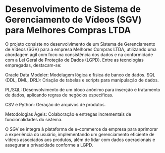 # Desenvolvimento de Sistema de Gerenciamento de Vídeos (SGV) para Melhores Compras LTDA

O projeto consiste no desenvolvimento de um Sistema de Gerenciamento de Vídeos (SGV) para a empresa Melhores Compras LTDA, utilizando uma abordagem ágil com foco na consistência dos dados e na conformidade com a Lei Geral de Proteção de Dados (LGPD). Entre as tecnologias empregadas, destacam-se:

Oracle Data Modeler: Modelagem lógica e física de banco de dados.
SQL (DDL, DML, DRL): Criação de tabelas e scripts para manipulação de dados.

PL/SQL: Desenvolvimento de um bloco anônimo para inserção e tratamento de dados, aplicando regras de negócios específicas.

CSV e Python: Geração de arquivos de produtos.

Metodologias Ágeis: Colaboração e entregas incrementais de funcionalidades do sistema.

O SGV se integra à plataforma de e-commerce da empresa para aprimorar a experiência do usuário, implementando um gerenciamento eficiente de vídeos associados aos produtos, além de lidar com dados operacionais e assegurar a privacidade conforme a LGPD.
